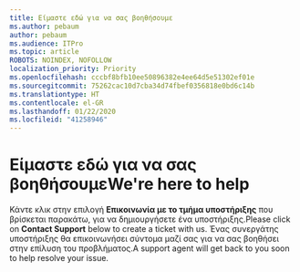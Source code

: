 ```yaml
---
title: Είμαστε εδώ για να σας βοηθήσουμε
ms.author: pebaum
author: pebaum
ms.audience: ITPro
ms.topic: article
ROBOTS: NOINDEX, NOFOLLOW
localization_priority: Priority
ms.openlocfilehash: cccbf8bfb10ee50896382e4ee64d5e51302ef01e
ms.sourcegitcommit: 75262cac10d7cba34d74fbef0356818e0bd6c14b
ms.translationtype: HT
ms.contentlocale: el-GR
ms.lasthandoff: 01/22/2020
ms.locfileid: "41258946"
---
```

# <a name="were-here-to-help"></a><span data-ttu-id="688c3-102">Είμαστε εδώ για να σας βοηθήσουμε</span><span class="sxs-lookup"><span data-stu-id="688c3-102">We're here to help</span></span>

<span data-ttu-id="688c3-103">Κάντε κλικ στην επιλογή **Επικοινωνία με το τμήμα υποστήριξης** που βρίσκεται παρακάτω, για να δημιουργήσετε ένα υποστήριξης.</span><span class="sxs-lookup"><span data-stu-id="688c3-103">Please click on **Contact Support** below to create a ticket with us.</span></span> <span data-ttu-id="688c3-104">Ένας συνεργάτης υποστήριξης θα επικοινωνήσει σύντομα μαζί σας για να σας βοηθήσει στην επίλυση του προβλήματος.</span><span class="sxs-lookup"><span data-stu-id="688c3-104">A support agent will get back to you soon to help resolve your issue.</span></span>